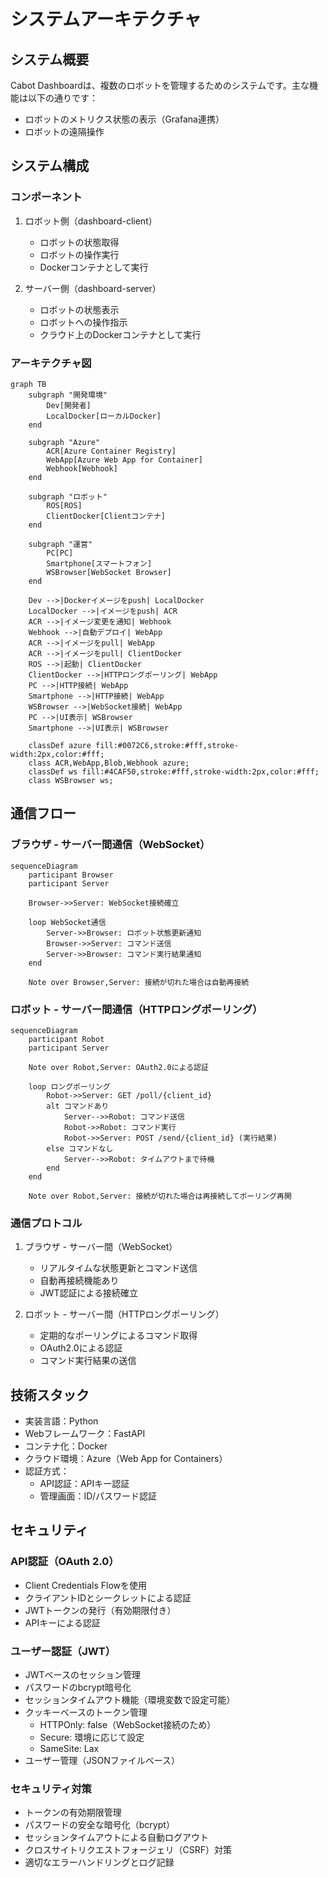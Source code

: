 # システムアーキテクチャ

## システム概要

Cabot Dashboardは、複数のロボットを管理するためのシステムです。主な機能は以下の通りです：

- ロボットのメトリクス状態の表示（Grafana連携）
- ロボットの遠隔操作

## システム構成

### コンポーネント

1. ロボット側（dashboard-client）
   - ロボットの状態取得
   - ロボットの操作実行
   - Dockerコンテナとして実行

2. サーバー側（dashboard-server）
   - ロボットの状態表示
   - ロボットへの操作指示
   - クラウド上のDockerコンテナとして実行

### アーキテクチャ図

```mermaid
graph TB
    subgraph "開発環境"
        Dev[開発者]
        LocalDocker[ローカルDocker]
    end

    subgraph "Azure"
        ACR[Azure Container Registry]
        WebApp[Azure Web App for Container]
        Webhook[Webhook]
    end

    subgraph "ロボット"
        ROS[ROS]
        ClientDocker[Clientコンテナ]
    end

    subgraph "運営"
        PC[PC]
        Smartphone[スマートフォン]
        WSBrowser[WebSocket Browser]
    end

    Dev -->|Dockerイメージをpush| LocalDocker
    LocalDocker -->|イメージをpush| ACR
    ACR -->|イメージ変更を通知| Webhook
    Webhook -->|自動デプロイ| WebApp
    ACR -->|イメージをpull| WebApp
    ACR -->|イメージをpull| ClientDocker
    ROS -->|起動| ClientDocker
    ClientDocker -->|HTTPロングポーリング| WebApp
    PC -->|HTTP接続| WebApp
    Smartphone -->|HTTP接続| WebApp
    WSBrowser -->|WebSocket接続| WebApp
    PC -->|UI表示| WSBrowser
    Smartphone -->|UI表示| WSBrowser

    classDef azure fill:#0072C6,stroke:#fff,stroke-width:2px,color:#fff;
    class ACR,WebApp,Blob,Webhook azure;
    classDef ws fill:#4CAF50,stroke:#fff,stroke-width:2px,color:#fff;
    class WSBrowser ws;
```

## 通信フロー

### ブラウザ - サーバー間通信（WebSocket）

```mermaid
sequenceDiagram
    participant Browser
    participant Server

    Browser->>Server: WebSocket接続確立
    
    loop WebSocket通信
        Server->>Browser: ロボット状態更新通知
        Browser->>Server: コマンド送信
        Server->>Browser: コマンド実行結果通知
    end

    Note over Browser,Server: 接続が切れた場合は自動再接続
```

### ロボット - サーバー間通信（HTTPロングポーリング）

```mermaid
sequenceDiagram
    participant Robot
    participant Server

    Note over Robot,Server: OAuth2.0による認証

    loop ロングポーリング
        Robot->>Server: GET /poll/{client_id}
        alt コマンドあり
            Server-->>Robot: コマンド送信
            Robot->>Robot: コマンド実行
            Robot->>Server: POST /send/{client_id} (実行結果)
        else コマンドなし
            Server-->>Robot: タイムアウトまで待機
        end
    end

    Note over Robot,Server: 接続が切れた場合は再接続してポーリング再開
```

### 通信プロトコル

1. ブラウザ - サーバー間（WebSocket）
   - リアルタイムな状態更新とコマンド送信
   - 自動再接続機能あり
   - JWT認証による接続確立

2. ロボット - サーバー間（HTTPロングポーリング）
   - 定期的なポーリングによるコマンド取得
   - OAuth2.0による認証
   - コマンド実行結果の送信

## 技術スタック

- 実装言語：Python
- Webフレームワーク：FastAPI
- コンテナ化：Docker
- クラウド環境：Azure（Web App for Containers）
- 認証方式：
  - API認証：APIキー認証
  - 管理画面：ID/パスワード認証

## セキュリティ

### API認証（OAuth 2.0）

- Client Credentials Flowを使用
- クライアントIDとシークレットによる認証
- JWTトークンの発行（有効期限付き）
- APIキーによる認証

### ユーザー認証（JWT）

- JWTベースのセッション管理
- パスワードのbcrypt暗号化
- セッションタイムアウト機能（環境変数で設定可能）
- クッキーベースのトークン管理
  - HTTPOnly: false（WebSocket接続のため）
  - Secure: 環境に応じて設定
  - SameSite: Lax
- ユーザー管理（JSONファイルベース）

### セキュリティ対策

- トークンの有効期限管理
- パスワードの安全な暗号化（bcrypt）
- セッションタイムアウトによる自動ログアウト
- クロスサイトリクエストフォージェリ（CSRF）対策
- 適切なエラーハンドリングとログ記録 
